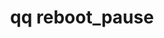 ---
category: reboot
command: reboot_pause
keywords: qq, qq_cli, reboot_pause
optional_options: []
permalink: /qq-cli-command-guide/reboot/reboot_pause.html
positional_options: []
sidebar: qq_cli_command_reference_sidebar
summary: This section explains how to use the <code>qq reboot_pause</code> command.
synopsis: Pause a cluster-wide reboot
title: qq reboot_pause
usage: qq reboot_pause [-h]
zendesk_source: qq CLI Command Guide

---